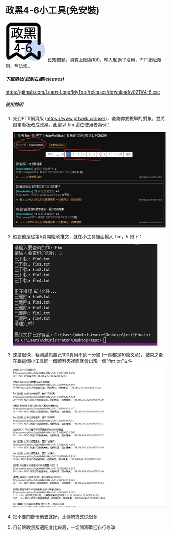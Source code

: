 ﻿# **政黑4-6小工具(免安裝)**
![政黑4-6小工具](Aspose.Words.55f1ffc0-12cf-4ad7-b9b4-5913e745bac6.001.png "政黑4-6小工具")
已知問題，頁數上限為100，輸入超過了沒用，PTT網址限制，無法修。
##### **下載網址(或到右邊Releases)**
<https://github.com/Learn-Long/MyTool/releases/download/v0211/4-6.exe>
##### **使用說明**
1. 先到PTT網頁版 (<https://www.pttweb.cc/user>)，查詢你要檢舉的對象，並將限定看板改成政黑。此處以 fim 這位使用者為例：

   ![1](Aspose.Words.55f1ffc0-12cf-4ad7-b9b4-5913e745bac6.002.jpeg "1")

1. 假設他是從第5頁開始刷推文，就在小工具裡面輸入 fim，5 如下：

   ![6V1UM8b](Aspose.Words.55f1ffc0-12cf-4ad7-b9b4-5913e745bac6.003.jpeg "6V1UM8b")

1. 速度很快，我測試抓自己100頁用不到一分鐘 (一頁都是10篇文章)，結束之後在跟這個小工具同一個資料夾裡面就會出現一個”fim.txt”文件

   ![s3SWWvn](Aspose.Words.55f1ffc0-12cf-4ad7-b9b4-5913e745bac6.004.jpeg "s3SWWvn")

1. 把不要的部份刪去就好，比傳統方式快很多
1. 目前跟政黑版適配度比較高，一切開源歡迎自行修改

